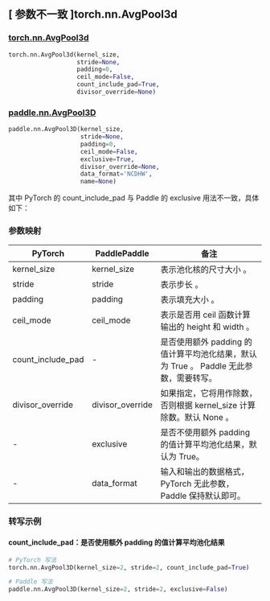 ## [ 参数不一致 ]torch.nn.AvgPool3d
### [torch.nn.AvgPool3d](https://pytorch.org/docs/stable/generated/torch.nn.AvgPool3d.html?highlight=avgpool3d#torch.nn.AvgPool3d)

```python
torch.nn.AvgPool3d(kernel_size,
                   stride=None,
                   padding=0,
                   ceil_mode=False,
                   count_include_pad=True,
                   divisor_override=None)
```

### [paddle.nn.AvgPool3D](https://www.paddlepaddle.org.cn/documentation/docs/zh/develop/api/paddle/nn/AvgPool3D_cn.html#avgpool3d)

```python
paddle.nn.AvgPool3D(kernel_size,
                    stride=None,
                    padding=0,
                    ceil_mode=False,
                    exclusive=True,
                    divisor_override=None,
                    data_format='NCDHW',
                    name=None)
```

其中 PyTorch 的 count_include_pad 与 Paddle 的 exclusive 用法不一致，具体如下：
### 参数映射

| PyTorch       | PaddlePaddle | 备注                                                   |
| ------------- | ------------ | ------------------------------------------------------ |
| kernel_size          | kernel_size         | 表示池化核的尺寸大小 。                                     |
| stride          | stride         | 表示步长 。                                     |
| padding          | padding         | 表示填充大小 。                                     |
| ceil_mode          | ceil_mode         | 表示是否用 ceil 函数计算输出的 height 和 width 。                                     |
| count_include_pad | -         | 是否使用额外 padding 的值计算平均池化结果，默认为 True 。 Paddle 无此参数，需要转写。  |
| divisor_override | divisor_override  | 如果指定，它将用作除数，否则根据 kernel_size 计算除数。默认 None 。 |
| -             | exclusive    | 是否不使用额外 padding 的值计算平均池化结果，默认为 True。  |
| -             | data_format  | 输入和输出的数据格式，PyTorch 无此参数，Paddle 保持默认即可。  |

### 转写示例
#### count_include_pad：是否使用额外 padding 的值计算平均池化结果
```python
# PyTorch 写法
torch.nn.AvgPool3D(kernel_size=2, stride=2, count_include_pad=True)

# Paddle 写法
paddle.nn.AvgPool3D(kernel_size=2, stride=2, exclusive=False)
```
